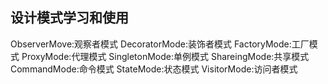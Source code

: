## 设计模式学习和使用
ObserverMove:观察者模式
DecoratorMode:装饰者模式
FactoryMode:工厂模式
ProxyMode:代理模式
SingletonMode:单例模式
ShareingMode:共享模式
CommandMode:命令模式
StateMode:状态模式
VisitorMode:访问者模式